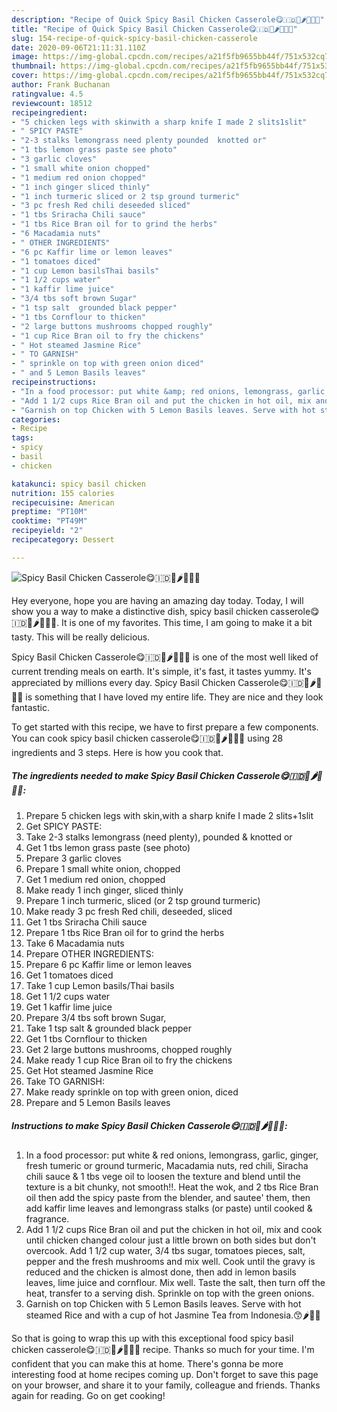 ```yaml
---
description: "Recipe of Quick Spicy Basil Chicken Casserole😋🇮🇩🐤🌶🍅🍜🍿"
title: "Recipe of Quick Spicy Basil Chicken Casserole😋🇮🇩🐤🌶🍅🍜🍿"
slug: 154-recipe-of-quick-spicy-basil-chicken-casserole
date: 2020-09-06T21:11:31.110Z
image: https://img-global.cpcdn.com/recipes/a21f5fb9655bb44f/751x532cq70/spicy-basil-chicken-casserole😋🇮🇩🐤🌶🍅🍜🍿-recipe-main-photo.jpg
thumbnail: https://img-global.cpcdn.com/recipes/a21f5fb9655bb44f/751x532cq70/spicy-basil-chicken-casserole😋🇮🇩🐤🌶🍅🍜🍿-recipe-main-photo.jpg
cover: https://img-global.cpcdn.com/recipes/a21f5fb9655bb44f/751x532cq70/spicy-basil-chicken-casserole😋🇮🇩🐤🌶🍅🍜🍿-recipe-main-photo.jpg
author: Frank Buchanan
ratingvalue: 4.5
reviewcount: 18512
recipeingredient:
- "5 chicken legs with skinwith a sharp knife I made 2 slits1slit"
- " SPICY PASTE"
- "2-3 stalks lemongrass need plenty pounded  knotted or"
- "1 tbs lemon grass paste see photo"
- "3 garlic cloves"
- "1 small white onion chopped"
- "1 medium red onion chopped"
- "1 inch ginger sliced thinly"
- "1 inch turmeric sliced or 2 tsp ground turmeric"
- "3 pc fresh Red chili deseeded sliced"
- "1 tbs Sriracha Chili sauce"
- "1 tbs Rice Bran oil for to grind the herbs"
- "6 Macadamia nuts"
- " OTHER INGREDIENTS"
- "6 pc Kaffir lime or lemon leaves"
- "1 tomatoes diced"
- "1 cup Lemon basilsThai basils"
- "1 1/2 cups water"
- "1 kaffir lime juice"
- "3/4 tbs soft brown Sugar"
- "1 tsp salt  grounded black pepper"
- "1 tbs Cornflour to thicken"
- "2 large buttons mushrooms chopped roughly"
- "1 cup Rice Bran oil to fry the chickens"
- " Hot steamed Jasmine Rice"
- " TO GARNISH"
- " sprinkle on top with green onion diced"
- " and 5 Lemon Basils leaves"
recipeinstructions:
- "In a food processor: put white &amp; red onions, lemongrass, garlic, ginger, fresh tumeric or ground turmeric, Macadamia nuts, red chili, Siracha chili sauce &amp; 1 tbs vege oil to loosen the texture and blend until the texture is a bit chunky, not smooth!!. Heat the wok, and 2 tbs Rice Bran oil then add the spicy paste from the blender, and sautee&#39; them, then add kaffir lime leaves and lemongrass stalks (or paste) until cooked &amp; fragrance."
- "Add 1 1/2 cups Rice Bran oil and put the chicken in hot oil, mix and cook until chicken changed colour just a little brown on both sides but don&#39;t overcook. Add 1 1/2 cup water, 3/4 tbs sugar, tomatoes pieces, salt, pepper and the fresh mushrooms and mix well. Cook until the gravy is reduced and the chicken is almost done, then add in lemon basils leaves, lime juice and cornflour. Mix well. Taste the salt, then turn off the heat, transfer to a serving dish. Sprinkle on top with the green onions."
- "Garnish on top Chicken with 5 Lemon Basils leaves. Serve with hot steamed Rice and with a cup of hot Jasmine Tea from Indonesia.😙🌶🍅🍜"
categories:
- Recipe
tags:
- spicy
- basil
- chicken

katakunci: spicy basil chicken 
nutrition: 155 calories
recipecuisine: American
preptime: "PT10M"
cooktime: "PT49M"
recipeyield: "2"
recipecategory: Dessert

---
```



![Spicy Basil Chicken Casserole😋🇮🇩🐤🌶🍅🍜🍿](https://img-global.cpcdn.com/recipes/a21f5fb9655bb44f/751x532cq70/spicy-basil-chicken-casserole😋🇮🇩🐤🌶🍅🍜🍿-recipe-main-photo.jpg)

Hey everyone, hope you are having an amazing day today. Today, I will show you a way to make a distinctive dish, spicy basil chicken casserole😋🇮🇩🐤🌶🍅🍜🍿. It is one of my favorites. This time, I am going to make it a bit tasty. This will be really delicious.

Spicy Basil Chicken Casserole😋🇮🇩🐤🌶🍅🍜🍿 is one of the most well liked of current trending meals on earth. It's simple, it's fast, it tastes yummy. It's appreciated by millions every day. Spicy Basil Chicken Casserole😋🇮🇩🐤🌶🍅🍜🍿 is something that I have loved my entire life. They are nice and they look fantastic.




To get started with this recipe, we have to first prepare a few components. You can cook spicy basil chicken casserole😋🇮🇩🐤🌶🍅🍜🍿 using 28 ingredients and 3 steps. Here is how you cook that.

<!--inarticleads1-->

##### The ingredients needed to make Spicy Basil Chicken Casserole😋🇮🇩🐤🌶🍅🍜🍿:

1. Prepare 5 chicken legs with skin,with a sharp knife I made 2 slits+1slit
1. Get  SPICY PASTE:
1. Take 2-3 stalks lemongrass (need plenty), pounded &amp; knotted or
1. Get 1 tbs lemon grass paste (see photo)
1. Prepare 3 garlic cloves
1. Prepare 1 small white onion, chopped
1. Get 1 medium red onion, chopped
1. Make ready 1 inch ginger, sliced thinly
1. Prepare 1 inch turmeric, sliced (or 2 tsp ground turmeric)
1. Make ready 3 pc fresh Red chili, deseeded, sliced
1. Get 1 tbs Sriracha Chili sauce
1. Prepare 1 tbs Rice Bran oil for to grind the herbs
1. Take 6 Macadamia nuts
1. Prepare  OTHER INGREDIENTS:
1. Prepare 6 pc Kaffir lime or lemon leaves
1. Get 1 tomatoes diced
1. Take 1 cup Lemon basils/Thai basils
1. Get 1 1/2 cups water
1. Get 1 kaffir lime juice
1. Prepare 3/4 tbs soft brown Sugar,
1. Take 1 tsp salt &amp; grounded black pepper
1. Get 1 tbs Cornflour to thicken
1. Get 2 large buttons mushrooms, chopped roughly
1. Make ready 1 cup Rice Bran oil to fry the chickens
1. Get  Hot steamed Jasmine Rice
1. Take  TO GARNISH:
1. Make ready  sprinkle on top with green onion, diced
1. Prepare  and 5 Lemon Basils leaves




<!--inarticleads2-->

##### Instructions to make Spicy Basil Chicken Casserole😋🇮🇩🐤🌶🍅🍜🍿:

1. In a food processor: put white &amp; red onions, lemongrass, garlic, ginger, fresh tumeric or ground turmeric, Macadamia nuts, red chili, Siracha chili sauce &amp; 1 tbs vege oil to loosen the texture and blend until the texture is a bit chunky, not smooth!!. Heat the wok, and 2 tbs Rice Bran oil then add the spicy paste from the blender, and sautee&#39; them, then add kaffir lime leaves and lemongrass stalks (or paste) until cooked &amp; fragrance.
1. Add 1 1/2 cups Rice Bran oil and put the chicken in hot oil, mix and cook until chicken changed colour just a little brown on both sides but don&#39;t overcook. Add 1 1/2 cup water, 3/4 tbs sugar, tomatoes pieces, salt, pepper and the fresh mushrooms and mix well. Cook until the gravy is reduced and the chicken is almost done, then add in lemon basils leaves, lime juice and cornflour. Mix well. Taste the salt, then turn off the heat, transfer to a serving dish. Sprinkle on top with the green onions.
1. Garnish on top Chicken with 5 Lemon Basils leaves. Serve with hot steamed Rice and with a cup of hot Jasmine Tea from Indonesia.😙🌶🍅🍜




So that is going to wrap this up with this exceptional food spicy basil chicken casserole😋🇮🇩🐤🌶🍅🍜🍿 recipe. Thanks so much for your time. I'm confident that you can make this at home. There's gonna be more interesting food at home recipes coming up. Don't forget to save this page on your browser, and share it to your family, colleague and friends. Thanks again for reading. Go on get cooking!
